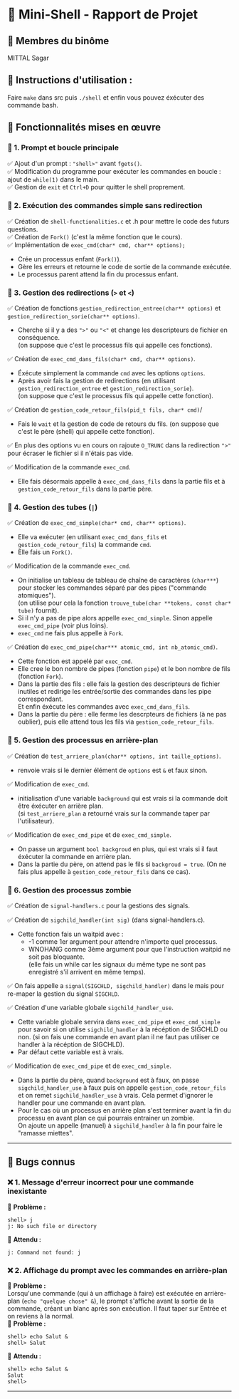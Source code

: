 # 🐚 Mini-Shell - Rapport de Projet

## 👥 Membres du binôme  
MITTAL Sagar


## 🔹 Instructions d'utilisation : 
Faire `make` dans src puis `./shell` et enfin vous pouvez éxécuter des commande bash.


## 🚀 Fonctionnalités mises en œuvre


### 🔹 1. Prompt et boucle principale  
✅ Ajout d'un prompt : `"shell>"` avant `fgets()`.  
✅ Modification du programme pour exécuter les commandes en boucle : ajout de `while(1)` dans le main.  
✅ Gestion de `exit` et `Ctrl+D` pour quitter le shell proprement.  


### 🔹 2. Exécution des commandes simple sans redirection
✅ Création de `shell-functionalities.c` et .h pour mettre le code des futurs questions.  
✅ Création de `Fork()` (c'est la même fonction que le cours).  
✅ Implémentation de `exec_cmd(char* cmd, char** options);`  
   - Crée un processus enfant (`Fork()`).  
   - Gère les erreurs et retourne le code de sortie de la commande exécutée.  
   - Le processus parent attend la fin du processus enfant.  


### 🔹 3. Gestion des redirections (`>` et `<`)
✅ Création de fonctions `gestion_redirection_entree(char** options)` et `gestion_redirection_sorie(char** options)`.
   - Cherche si il y a des `">"` ou `"<"` et change les descripteurs de fichier en conséquence.  
      (on suppose que c'est le processus fils qui appelle ces fonctions).

✅ Création de `exec_cmd_dans_fils(char* cmd, char** options)`.
   - Éxécute simplement la commande `cmd` avec les options `options`.
   - Après avoir fais la gestion de redirections (en utilisant `gestion_redirection_entree` et `gestion_redirection_sorie`).  
      (on suppose que c'est le processus fils qui appelle cette fonction).

✅ Création de `gestion_code_retour_fils(pid_t fils, char* cmd)`/
   - Fais le `wait` et la gestion de code de retours du fils.
      (on suppose que c'est le père (shell) qui appelle cette fonction).

✅ En plus des options vu en cours on rajoute `O_TRUNC` dans la redirection `">"` pour écraser le fichier si il n'étais pas vide.

✅ Modification de la commande `exec_cmd`.
   - Elle fais désormais appelle à `exec_cmd_dans_fils` dans la partie fils et à `gestion_code_retour_fils` dans la partie père.

### 🔹 4. Gestion des tubes (`|`)
✅ Création de `exec_cmd_simple(char* cmd, char** options)`.
   - Elle va exécuter (en utilisant `exec_cmd_dans_fils` et `gestion_code_retour_fils`) la commande `cmd`.
   - Elle fais un `Fork()`.

✅ Modification de la commande `exec_cmd`.
   - On initialise un tableau de tableau de chaîne de caractères (`char***`) pour stocker les commandes séparé par 
      des pipes ("commande atomiques").  
      (on utilise pour cela la fonction `trouve_tube(char **tokens, const char* tube)` fournit).
   - Si il n'y a pas de pipe alors appelle `exec_cmd_simple`. Sinon appelle `exec_cmd_pipe` (voir plus loins).
   - `exec_cmd` ne fais plus appelle à `Fork`.
 
✅ Création de `exec_cmd_pipe(char*** atomic_cmd, int nb_atomic_cmd)`.
   - Cette fonction est appelé par `exec_cmd`.
   - Elle cree le bon nombre de pipes (fonction `pipe`) et le bon nombre de fils (fonction `Fork`).
   - Dans la partie des fils : elle fais la gestion des descripteurs de fichier inutiles et redirige les entrée/sortie 
      des commandes dans les pipe correspondant.  
      Et enfin éxécute les commandes avec `exec_cmd_dans_fils`.
   - Dans la partie du père : elle ferme les descrpteurs de fichiers (à ne pas oublier), 
      puis elle attend tous les fils via `gestion_code_retour_fils`.
   
### 🔹 5. Gestion des processus en arrière-plan  
✅ Création de `test_arriere_plan(char** options, int taille_options)`.
   - renvoie vrais si le dernier élément de `options` est `&` et faux sinon.

✅ Modification de `exec_cmd`.
   - initialisation d'une variable `background` qui est vrais si la commande doit être éxécuter en arrière plan.\
      (si `test_arriere_plan` a retourné vrais sur la commande taper par l'utilisateur).

✅ Modification de `exec_cmd_pipe` et de `exec_cmd_simple`.
   - On passe un argument `bool backgroud` en plus, qui est vrais si il faut éxécuter la commande en arrière plan.
   - Dans la partie du père, on attend pas le fils si `backgroud = true`.
      (On ne fais plus appelle à `gestion_code_retour_fils` dans ce cas).

### 🔹 6. Gestion des processus zombie  
✅ Création de `signal-handlers.c` pour la gestions des signals.

✅ Création de `sigchild_handler(int sig)` (dans signal-handlers.c).
   - Cette fonction fais un waitpid avec :
      - -1 comme 1er argument pour attendre n'importe quel processus.
      - WNOHANG comme 3ème argument pour que l'instruction waitpid ne soit pas bloquante.  
      (elle fais un while car les signaux du même type ne sont pas enregistré s'il arrivent en même temps).

✅ On fais appelle a `signal(SIGCHLD, sigchild_handler)` dans le mais pour re-maper la gestion du signal `SIGCHLD`.

✅ Création d'une variable globale `sigchild_handler_use`.
   - Cette variable globale servira dans `exec_cmd_pipe` et `exec_cmd_simple` pour savoir si on utilise `sigchild_handler`
      à la récéption de SIGCHLD ou non.
      (si on fais une commande en avant plan il ne faut pas utiliser ce handler à la récéption de SIGCHLD).
   - Par défaut cette variable est à vrais.

✅ Modification de `exec_cmd_pipe` et de `exec_cmd_simple`.
   - Dans la partie du père, quand `background` est à faux, on passe `sigchild_handler_use` à faux puis on appelle `gestion_code_retour_fils` et on remet `sigchild_handler_use` à vrais. Cela permet d'ignorer le handler pour une commande en avant plan.
   - Pour le cas où un processus en arrière plan s'est terminer avant la fin du processu en avant plan ce qui pourrais entrainer un zombie.  
      On ajoute un appelle (manuel) à `sigchild_handler` à la fin pour faire le "ramasse miettes".
---

## 🐞 Bugs connus  

### ❌ 1. Message d'erreur incorrect pour une commande inexistante  
🔻 **Problème :**  
```shell
shell> j
j: No such file or directory
```
🔹 **Attendu :**  
```shell
j: Command not found: j
```

### ❌ 2. Affichage du prompt avec les commandes en arrière-plan  
🔻 **Problème :**  
Lorsqu'une commande (qui à un affichage à faire) est exécutée en arrière-plan (`echo "quelque chose" &`), le prompt s'affiche avant la sortie de la commande, créant un blanc après son exécution. Il faut taper sur Entrée et on reviens à la normal.  
🔻 **Problème :**  
```shell
shell> echo Salut &
shell> Salut

```
🔹 **Attendu :**  
```shell
shell> echo Salut & 
Salut
shell> 
```

---

